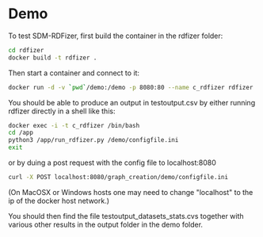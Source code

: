 # Demo

To test SDM-RDFizer, first build the container in the rdfizer folder:

```bash
cd rdfizer
docker build -t rdfizer .
```

Then start a container and connect to it:

```bash
docker run -d -v `pwd`/demo:/demo -p 8080:80 --name c_rdfizer rdfizer 
```

You should be able to produce an output in testoutput.csv by either running 
rdfizer directly in a shell like this:

```bash
docker exec -i -t c_rdfizer /bin/bash
cd /app
python3 /app/run_rdfizer.py /demo/configfile.ini
exit
```

or by duing a post request with the config file to localhost:8080
```bash
curl -X POST localhost:8080/graph_creation/demo/configfile.ini
``` 
(On MacOSX or Windows hosts one may need to change "localhost" to the ip of the docker host network.)

You should then find the file testoutput_datasets_stats.cvs together with various other results in the 
output folder in the demo folder.
